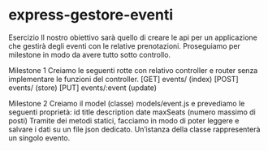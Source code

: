 # express-gestore-eventi

Esercizio
Il nostro obiettivo sarà quello di creare le api per un applicazione che gestirà degli eventi con le relative prenotazioni. Proseguiamo per milestone in modo da avere tutto sotto controllo.

Milestone 1
Creiamo le seguenti rotte con relativo controller e router senza implementare le funzioni del controller.
[GET] events/ (index)
[POST] events/ (store)
[PUT] events/:event (update)

Milestone 2
Creiamo il model (classe) models/event.js e prevediamo le seguenti proprietà:
id
title
description
date
maxSeats (numero massimo di posti)
Tramite dei metodi statici, facciamo in modo di poter leggere e salvare i dati su un file json dedicato.
Un’istanza della classe rappresenterà un singolo evento.